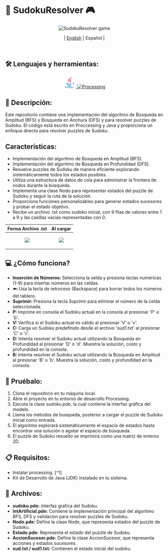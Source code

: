 # :mag_right: SudokuResolver :video_game:

<p align="center">
  <img align="center" height="500px" alt="SudokuResolver game" src="https://github.com/SantiagoAnzola1/SudokuResolver/assets/134959710/ac573bba-33a7-4a7c-b121-8ba8918ad89a"/>
</p>


<p align="center">
  | <a href=READMEEN.md>English</a> | 
    <span>Español</span> |
</p>
<br>


## :hammer_and_wrench: Lenguajes y herramientas:
<p align="center"> 
  <a href="https://www.java.com" target="_blank" rel="noreferrer"> <img src="https://raw.githubusercontent.com/devicons/devicon/master/icons/java/java-original.svg" alt="java" width="40" height="40"/> </a>
  <a href="https://processing.org/" target="_blank" rel="noreferrer"> <img src="https://cdn.jsdelivr.net/gh/devicons/devicon@latest/icons/processing/processing-original.svg" alt="Processing" width="40" height="40"/> </a> 
</p>


## :page_with_curl: Descripción:
Este repositorio contiene una implementación del algoritmo de Búsqueda en Amplitud (BFS) y Búsqueda en Anchura (DFS) y para resolver puzzles de Sudoku. El código está escrito en Proccessing y Java y proporciona un enfoque directo para resolver puzzles de Sudoku.

## Características:
  - Implementación del algoritmo de Búsqueda en Amplitud (BFS).
  - Implementación del algoritmo de Búsqueda en Profundidad (DFS).
  - Resuelve puzzles de Sudoku de manera eficiente explorando sistemáticamente todos los estados posibles.
  - Utiliza una estructura de datos de cola para administrar la frontera de nodos durante la búsqueda.
  - Implementa una clase Nodo para representar estados del puzzle de Sudoku y seguir la ruta de la solución.
  - Proporciona funciones personalizables para generar estados sucesores y probar el estado objetivo.
  - Recibe un archivo .txt como sudoku inicial, con 9 filas de valores entre 1 a 9 y las casillas vacias representadas con 0.

| Forma Archivo .txt | Al cargar |
| ------------- | ------------- |
| <p align="center"><img width="50%" src="https://github.com/SantiagoAnzola1/SudokuResolver/assets/134959710/27f18dab-4733-460a-9fbf-f006eef7b495" /></p> | <p align="center"><img  width="50%" src="https://github.com/SantiagoAnzola1/SudokuResolver/assets/134959710/0b920094-d961-4217-8b5d-893de094c3cd" /></p>  |

## 💻 ¿Cómo funciona?
  - <strong>Inserción de Números: </strong> Selecciona la selda y presiona teclas numéricas (1-9) para insertar números en las celdas.
  - <strong>:arrow_left:: </strong> Usa la tecla de retroceso (Backspace) para borrar todos los números del tablero.
  - <strong>Suprimir: </strong> Presiona la tecla Suprimir para eliminar el número de la celda seleccionada.
  - <strong>P: </strong> Imprime en consola el Sudoku actual en la consola al presionar 'P' o 'p'.
  - <strong>V: </strong> Verifica si el Sudoku actual es válido al presionar 'V' o 'v'.
  - <strong>C: </strong> Carga un Sudoku predefinido desde el archivo 'sud1.txt' al presionar 'C' o 'c'.
  - <strong>D: </strong> Intenta resolver el Sudoku actual utilizando la Búsqueda en Profundidad al presionar 'D' o 'd'. Muestra la solución, costo y profundidad en la consola.
  - <strong>B: </strong> Intenta resolver el Sudoku actual utilizando la Búsqueda en Amplitud al presionar 'B' o 'b'. Muestra la solución, costo y profundidad en la consola.


## :game_die: Pruébalo:
  1.  Clona el repositorio en tu máquina local.
  2.  Abre el proyecto en tu entorno de desarrollo Processing.
  3.  Ejecuta la clase _sudoku.pde_, la cual contiene la interfaz gráfica del modelo.
  4.  Llama los métodos de busqueda, posterior a cargar el puzzle de Sudoku inicial como entrada.
  5.  El algoritmo explorará sistemáticamente el espacio de estados hasta encontrar una solución o agotar el espacio de búsqueda.
  6.  El puzzle de Sudoku resuelto se imprimirá como una matriz de enteros 2D.


## :clipboard: Requisitos:
  - Instalar processing. [^1]
  - Kit de Desarrollo de Java (JDK) instalado en tu sistema.

## 📁 Archivos:
  - **sudoku.pde:** interfaz grafica del Sudoku.
  - **IntArtificial.pde:** Contiene la implementación principal del algoritmo BFS, DFS y validacion para resolver puzzles de Sudoku.
  - **Nodo.pde:** Define la clase Node, que representa estados del puzzle de Sudoku.
  - **Estado.pde:** Representa el estado del puzzle de Sudoku.
  - **AccionSucesor.pde:** Define la clase AccionSucesor, que representa acciones y estados sucesores.
  - **sud.txt / sud1.txt:** Contienen el estado inicial del sudoku.


